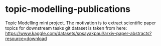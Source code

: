 # topic-modelling-publications
Topic Modelling mini project. The motivation is to extract scientific paper topics for downstream tasks
git 
dataset is taken from here: https://www.kaggle.com/datasets/spsayakpaul/arxiv-paper-abstracts?resource=download